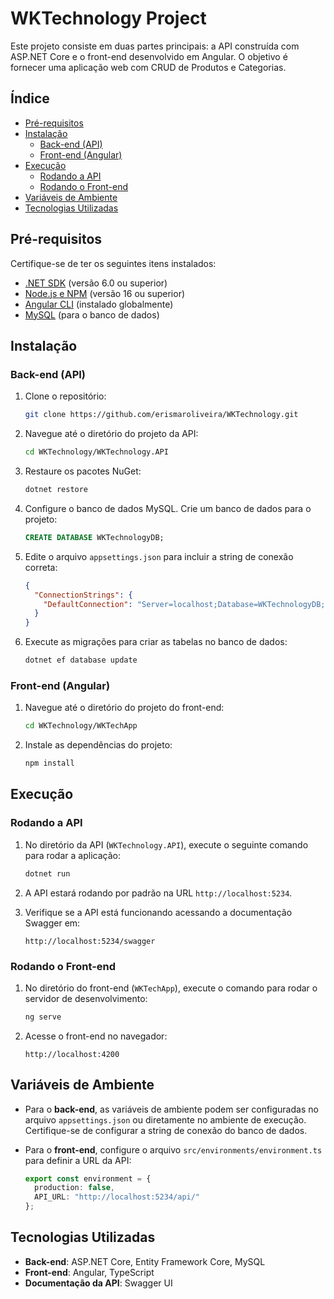 # WKTechnology Project

Este projeto consiste em duas partes principais: a API construída com ASP.NET Core e o front-end desenvolvido em Angular. O objetivo é fornecer uma aplicação web com CRUD de Produtos e Categorias.

## Índice

- [Pré-requisitos](#pré-requisitos)
- [Instalação](#instalação)
  - [Back-end (API)](#back-end-api)
  - [Front-end (Angular)](#front-end-angular)
- [Execução](#execução)
  - [Rodando a API](#rodando-a-api)
  - [Rodando o Front-end](#rodando-o-front-end)
- [Variáveis de Ambiente](#variáveis-de-ambiente)
- [Tecnologias Utilizadas](#tecnologias-utilizadas)

## Pré-requisitos

Certifique-se de ter os seguintes itens instalados:

- [.NET SDK](https://dotnet.microsoft.com/download) (versão 6.0 ou superior)
- [Node.js e NPM](https://nodejs.org/en/) (versão 16 ou superior)
- [Angular CLI](https://angular.io/cli) (instalado globalmente)
- [MySQL](https://www.mysql.com/) (para o banco de dados)

## Instalação

### Back-end (API)

1. Clone o repositório:

   ```bash
   git clone https://github.com/erismaroliveira/WKTechnology.git
   ```

2. Navegue até o diretório do projeto da API:

   ```bash
   cd WKTechnology/WKTechnology.API
   ```

3. Restaure os pacotes NuGet:

   ```bash
   dotnet restore
   ```

4. Configure o banco de dados MySQL. Crie um banco de dados para o projeto:

   ```sql
   CREATE DATABASE WKTechnologyDB;
   ```

5. Edite o arquivo `appsettings.json` para incluir a string de conexão correta:

   ```json
   {
     "ConnectionStrings": {
       "DefaultConnection": "Server=localhost;Database=WKTechnologyDB;User=wktechnology;Password=WKTechnology2024;"
     }
   }
   ```

6. Execute as migrações para criar as tabelas no banco de dados:

   ```bash
   dotnet ef database update
   ```

### Front-end (Angular)

1. Navegue até o diretório do projeto do front-end:

   ```bash
   cd WKTechnology/WKTechApp
   ```

2. Instale as dependências do projeto:

   ```bash
   npm install
   ```

## Execução

### Rodando a API

1. No diretório da API (`WKTechnology.API`), execute o seguinte comando para rodar a aplicação:

   ```bash
   dotnet run
   ```

2. A API estará rodando por padrão na URL `http://localhost:5234`.

3. Verifique se a API está funcionando acessando a documentação Swagger em:

   ```
   http://localhost:5234/swagger
   ```

### Rodando o Front-end

1. No diretório do front-end (`WKTechApp`), execute o comando para rodar o servidor de desenvolvimento:

   ```bash
   ng serve
   ```

2. Acesse o front-end no navegador:

   ```
   http://localhost:4200
   ```

## Variáveis de Ambiente

- Para o **back-end**, as variáveis de ambiente podem ser configuradas no arquivo `appsettings.json` ou diretamente no ambiente de execução. Certifique-se de configurar a string de conexão do banco de dados.

- Para o **front-end**, configure o arquivo `src/environments/environment.ts` para definir a URL da API:

  ```typescript
  export const environment = {
    production: false,
    API_URL: "http://localhost:5234/api/"
  };
  ```

## Tecnologias Utilizadas

- **Back-end**: ASP.NET Core, Entity Framework Core, MySQL
- **Front-end**: Angular, TypeScript
- **Documentação da API**: Swagger UI
